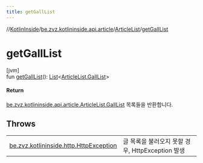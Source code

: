 ```yaml
---
title: getGallList
---
```

//[KotlinInside](../../../index.html)/[be.zvz.kotlininside.api.article](../index.html)/[ArticleList](index.html)/[getGallList](get-gall-list.html)



# getGallList



[jvm]\
fun [getGallList](get-gall-list.html)(): [List](https://kotlinlang.org/api/latest/jvm/stdlib/kotlin.collections/-list/index.html)&lt;[ArticleList.GallList](-gall-list/index.html)&gt;



#### Return



[be.zvz.kotlininside.api.article.ArticleList.GallList](-gall-list/index.html) 목록들을 반환합니다.



## Throws


| | |
|---|---|
| [be.zvz.kotlininside.http.HttpException](../../be.zvz.kotlininside.http/-http-exception/index.html) | 글 목록을 불러오지 못할 경우, HttpException 발생 |



